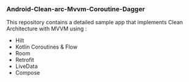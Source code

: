 ### Android-Clean-arc-Mvvm-Coroutine-Dagger

This repository contains a detailed sample app that implements Clean Architecture with MVVM  using :
* Hilt
* Kotlin Coroutines & Flow
* Room
* Retrofit
* LiveData
* Compose

